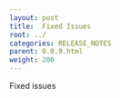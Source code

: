```yaml
---
layout: post
title:  Fixed Issues
root: ../
categories: RELEASE_NOTES
parent: 0.0.9.html
weight: 200
---
```


Fixed issues
